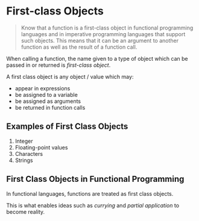 # First-class Objects

> Know that a function is a first-class object in
> functional programming languages and in
> imperative programming languages that support
> such objects. This means that it can be an
> argument to another function as well as the result
> of a function call.

When calling a function, the name given to a type of object which can be passed in or returned is *first-class object*. 

A first class object is any object / value which may:
* appear in expressions
* be assigned to a variable
* be assigned as arguments
* be returned in function calls

## Examples of First Class Objects

1. Integer
2. Floating-point values
3. Characters
4. Strings

## First Class Objects in Functional Programming

In functional languages, functions are treated as first class objects.

This is what enables ideas such as *currying* and *partial application* to become reality.
